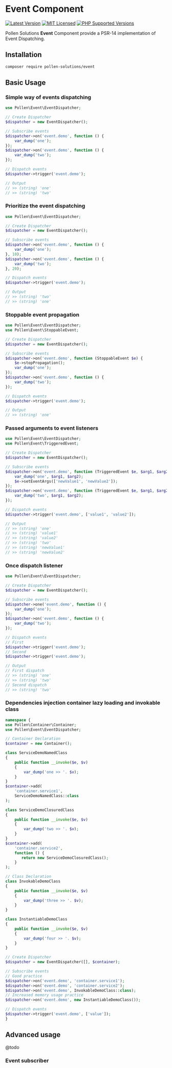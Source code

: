 # Event Component

[![Latest Version](https://img.shields.io/badge/release-1.0.0-blue?style=for-the-badge)](https://www.presstify.com/pollen-solutions/event/)
[![MIT Licensed](https://img.shields.io/badge/license-MIT-green?style=for-the-badge)](LICENSE.md)
[![PHP Supported Versions](https://img.shields.io/badge/PHP->=7.4-8892BF?style=for-the-badge&logo=php)](https://www.php.net/supported-versions.php)

Pollen Solutions **Event** Component provide a PSR-14 implementation of Event Dispatching.

## Installation

```bash
composer require pollen-solutions/event
```

## Basic Usage

### Simple way of events dispatching

```php
use Pollen\Event\EventDispatcher;

// Create Dispatcher
$dispatcher = new EventDispatcher();

// Subscribe events
$dispatcher->on('event.demo', function () {
    var_dump('one');
});
$dispatcher->on('event.demo', function () {
    var_dump('two');
});

// Dispatch events
$dispatcher->trigger('event.demo');

// Output
// >> (string) 'one'
// >> (string) 'two' 
```

### Prioritize the event dispatching

```php
use Pollen\Event\EventDispatcher;

// Create Dispatcher
$dispatcher = new EventDispatcher();

// Subscribe events
$dispatcher->on('event.demo', function () {
    var_dump('one');
}, 10);
$dispatcher->on('event.demo', function () {
    var_dump('two');
}, 20);

// Dispatch events
$dispatcher->trigger('event.demo');

// Output
// >> (string) 'two'
// >> (string) 'one' 
```

### Stoppable event propagation

```php
use Pollen\Event\EventDispatcher;
use Pollen\Event\StoppableEvent;

// Create Dispatcher
$dispatcher = new EventDispatcher();

// Subscribe events
$dispatcher->on('event.demo', function (StoppableEvent $e) {
    $e->stopPropagation();
    var_dump('one');
});
$dispatcher->on('event.demo', function () {
    var_dump('two');
});

// Dispatch events
$dispatcher->trigger('event.demo');

// Output
// >> (string) 'one' 
```

### Passed arguments to event listeners

```php
use Pollen\Event\EventDispatcher;
use Pollen\Event\TriggeredEvent;

// Create Dispatcher
$dispatcher = new EventDispatcher();

// Subscribe events
$dispatcher->on('event.demo', function (TriggeredEvent $e, $arg1, $arg2) {
    var_dump('one', $arg1, $arg2);
    $e->setEventArgs(['newValue1', 'newValue2']);
});
$dispatcher->on('event.demo', function (TriggeredEvent $e, $arg1, $arg2) {
    var_dump('two', $arg1, $arg2);
});

// Dispatch events
$dispatcher->trigger('event.demo', ['value1', 'value2']);

// Output
// >> (string) 'one' 
// >> (string) 'value1'
// >> (string) 'value2'
// >> (string) 'two' 
// >> (string) 'newValue1'
// >> (string) 'newValue2'
```

### Once dispatch listener

```php
use Pollen\Event\EventDispatcher;

// Create Dispatcher
$dispatcher = new EventDispatcher();

// Subscribe events
$dispatcher->one('event.demo', function () {
    var_dump('one');
});
$dispatcher->on('event.demo', function () {
    var_dump('two');
});

// Dispatch events
// First
$dispatcher->trigger('event.demo');
// Second
$dispatcher->trigger('event.demo');

// Output
// First dispatch
// >> (string) 'one' 
// >> (string) 'two'
// Second dispatch
// >> (string) 'two'
```

### Dependencies injection container lazy loading and invokable class

```php
namespace {
use Pollen\Container\Container;
use Pollen\Event\EventDispatcher;

// Container Declaration 
$container = new Container();

class ServiceDemoNamedClass
{
    public function __invoke($e, $v)
    {
        var_dump('one >> '. $v);
    }
}
$container->add(
    'container.service1',
    ServiceDemoNamedClass::class
);

class ServiceDemoClosuredClass
{
    public function __invoke($e, $v)
    {
        var_dump('two >> '. $v);
    }
}
$container->add(
    'container.service2',
    function () {
       return new ServiceDemoClosuredClass();
    }
);

// Class Declaration
class InvokableDemoClass
{
    public function __invoke($e, $v)
    {
        var_dump('three >> '. $v);
    }
}

class InstantiableDemoClass
{
    public function __invoke($e, $v)
    {
        var_dump('four >> '. $v);
    }
}

// Create Dispatcher
$dispatcher = new EventDispatcher([], $container);

// Subscribe events
// Good practice
$dispatcher->on('event.demo', 'container.service1');
$dispatcher->on('event.demo', 'container.service2');
$dispatcher->on('event.demo', InvokableDemoClass::class);
// Increased memory usage practice
$dispatcher->on('event.demo', new InstantiableDemoClass());

// Dispatch events
$dispatcher->trigger('event.demo', ['value']);
}
```

## Advanced usage

@todo

### Event subscriber

